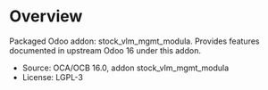 # Overview

Packaged Odoo addon: stock_vlm_mgmt_modula. Provides features documented in upstream Odoo 16 under this addon.

- Source: OCA/OCB 16.0, addon stock_vlm_mgmt_modula
- License: LGPL-3
